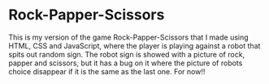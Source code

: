 # Rock-Papper-Scissors
This is my version of the game Rock-Papper-Scissors that I made using HTML, CSS and JavaScript, where the player is playing against a robot that spits out random sign.
The robot sign is showed with a picture of rock, papper and scissors, but it has a bug on it where the picture of robots choice disappear if it is the same as the last
one.
For now!!
